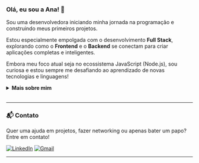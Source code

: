 ### Olá, eu sou a Ana! 👋

Sou uma desenvolvedora iniciando minha jornada na programação e construindo meus primeiros projetos. 

Estou especialmente empolgada com o desenvolvimento **Full Stack**, explorando como o **Frontend** e o **Backend** se conectam para criar aplicações completas e inteligentes.

Embora meu foco atual seja no ecossistema JavaScript (Node.js), sou curiosa e estou sempre me desafiando ao aprendizado de novas tecnologias e linguagens!

<details>
  <summary><b>Mais sobre mim</b></summary>
  <br/>
  - 🔭 Atualmente estou trabalhando no meu projeto de portfólio, o Educar.IA!
  - 🌱 Estou aprendendo sobre desenvolvimento backend com Node.js e a incrível API da OpenAI.
  - 📫 **Como me encontrar:** [Meu Perfil no LinkedIn](https://www.linkedin.com/in/ana-moraes-985b0617a)
</details>

<br/>

---

### 📬 Contato

Quer uma ajuda em projetos, fazer networking ou apenas bater um papo? Entre em contato!

[![LinkedIn](https://img.shields.io/badge/LinkedIn-0077B5?style=for-the-badge&logo=linkedin&logoColor=white)](https://www.linkedin.com/in/ana-moraes-985b0617a/)
[![Gmail](https://img.shields.io/badge/Gmail-D14836?style=for-the-badge&logo=gmail&logoColor=white)](mailto:soaresdemoraesanamaria@gmail.com)

---
